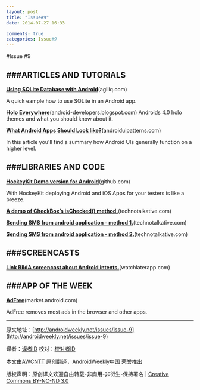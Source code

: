 ```yaml
---
layout: post
title: "Issue#9"
date: 2014-07-27 16:33

comments: true
categories: Issue#9
---
```


#Issue #9

 
###ARTICLES AND TUTORIALS
---

[**Using SQLite Database with Android**](http://agiliq.com/blog/2011/12/using-sqlite-database-with-android/)(agiliq.com)

A quick eample how to use SQLite in an Android app.


[**Holo Everywhere**](http://android-developers.blogspot.com/2012/01/holo-everywhere.html)(android-developers.blogspot.com)
Androids 4.0 holo themes and what you should know about it.

[**What Android Apps Should Look like?**](http://www.androiduipatterns.com/2011/12/how-should-android-apps-look-like_16.html)(androiduipatterns.com)

In this article you'll find a summary how Android UIs generally function on a higher level.

###LIBRARIES AND CODE
---

[**HockeyKit Demo version for Android**](https://github.com/TheRealKerni/HockeyKit)(github.com)

With HockeyKit deploying Android and iOS Apps for your testers is like a breeze.

[**A demo of CheckBox’s isChecked() method.**](http://www.technotalkative.com/android-checkbox-example-ischecked/)(technotalkative.com)

[**Sending SMS from android application - method 1.**](http://www.technotalkative.com/android-–-sending-sms-from-android-application-–-method-1/)(technotalkative.com)

[**Sending SMS from android application - method 2.**](http://www.technotalkative.com/android-sending-sms-from-android-application)(technotalkative.com)

###SCREENCASTS
---

[**Link BildA screencast about Android intents.**](http://wla.tv/7eMy)(watchlaterapp.com)
 

 
###APP OF THE WEEK
---

[**AdFree**](https://market.android.com/details?id=com.bigtincan.android.adfree)(market.android.com)

AdFree removes most ads in the browser and other apps.


---


原文地址：[http://androidweekly.net/issues/issue-9](http://androidweekly.net/issues/issue-9)

译者：[译者ID](https://github.com/译者ID) 校对：[校对者ID](https://github.com/校对者ID)

本文由[AWCNTT](https://github.com/AWCNTT) 原创翻译，[AndroidWeekly中国](http://www.androidweekly.cn/) 荣誉推出

版权声明：原创译文欢迎自由转载-非商用-非衍生-保持署名 | [Creative Commons BY-NC-ND 3.0](http://creativecommons.org/licenses/by-nc-nd/3.0/deed.zh)